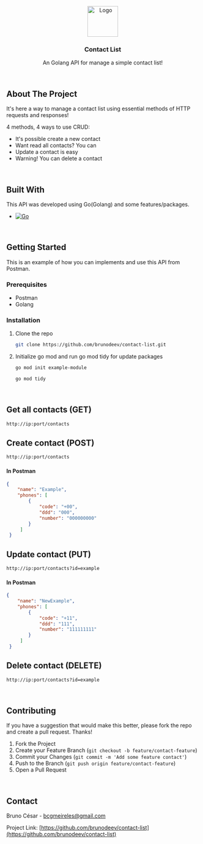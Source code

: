 <br />
<div align="center">
  <img src="https://cdn-icons-png.flaticon.com/512/3771/3771518.png" alt="Logo" width="80" height="80">

  <h3 align="center">Contact List</h3>

  <p align="center">
    An Golang API for manage a simple contact list!
  </p>

  <br />
</div>

## About The Project

It's here a way to manage a contact list using essential methods of HTTP requests and responses!

4 methods, 4 ways to use CRUD:
* It's possible create a new contact
* Want read all contacts? You can
* Update a contact is easy
* Warning! You can delete a contact
<br />

## Built With

This API was developed using Go(Golang) and some features/packages.

* [![Go]][Go-url]
<br />

## Getting Started

This is an example of how you can implements and use this API from Postman.

### Prerequisites

* Postman
* Golang

### Installation

1. Clone the repo
   ```sh
   git clone https://github.com/brunodeev/contact-list.git
   ```
2. Initialize go mod and run go mod tidy for update packages
   ```sh
   go mod init example-module
   ```
   ```sh
   go mod tidy
   ```
<br />

## Get all contacts (GET)
   ```sh
   http://ip:port/contacts
   ```
## Create contact (POST)
   ```sh
   http://ip:port/contacts
   ```
#### In Postman
   ```json
   {
       "name": "Example",
       "phones": [
           {
               "code": "+00",
               "ddd": "000",
               "number": "000000000"
           }
        ]
    }
   ```

## Update contact (PUT)
   ```sh
   http://ip:port/contacts?id=example
   ```
#### In Postman
   ```json
   {
       "name": "NewExample",
       "phones": [
           {
               "code": "+11",
               "ddd": "111",
               "number": "111111111"
           }
        ]
    }
   ```
## Delete contact (DELETE)
   ```sh
   http://ip:port/contacts?id=example
   ```

<br />

## Contributing

If you have a suggestion that would make this better, please fork the repo and create a pull request. Thanks!

1. Fork the Project
2. Create your Feature Branch (`git checkout -b feature/contact-feature`)
3. Commit your Changes (`git commit -m 'Add some feature contact'`)
4. Push to the Branch (`git push origin feature/contact-feature`)
5. Open a Pull Request

<br />

## Contact

Bruno César - bcgmeireles@gmail.com

Project Link: [https://github.com/brunodeev/contact-list](https://github.com/brunodeev/contact-list)


[contributors-url]: https://github.com/brunodev/contact-list/graphs/contributors
[forks-url]: https://github.com/brunodev/contact-list/network/members
[stars-url]: https://github.com/brunodev/contact-list/stargazers
[issues-url]: https://github.com/brunodev/contact-list/issues
[license-url]: https://github.com/brunodev/contact-list/blob/master/LICENSE.txt
[linkedin-url]: https://linkedin.com/in/brunodeev
[product-screenshot]: images/screenshot.png
[Go]: https://img.shields.io/badge/go-00add8?style=for-the-badge&logo=go&logoColor=white
[Go-url]: https://go.dev
